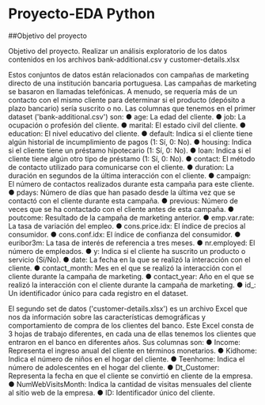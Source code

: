 # Proyecto-EDA Python
##Objetivo del proyecto

Objetivo del proyecto.
Realizar un análisis exploratorio de los datos contenidos en los archivos bank-additional.csv y customer-details.xlsx

Estos conjuntos de datos están relacionados con campañas de marketing directo de una institución bancaria portuguesa. Las campañas de marketing se basaron en llamadas telefónicas. A menudo, se requería más de un contacto con el mismo cliente para determinar si el producto (depósito a plazo bancario) sería suscrito o no. Las columnas que tenemos en el primer dataset ('bank-additional.csv') son:
●	age: La edad del cliente.
●	job: La ocupación o profesión del cliente.
●	marital: El estado civil del cliente.
●	education: El nivel educativo del cliente.
●	default: Indica si el cliente tiene algún historial de incumplimiento de pagos (1: Sí, 0: No).
●	housing: Indica si el cliente tiene un préstamo hipotecario (1: Sí, 0: No).
●	loan: Indica si el cliente tiene algún otro tipo de préstamo (1: Sí, 0: No).
●	contact: El método de contacto utilizado para comunicarse con el cliente.
●	duration: La duración en segundos de la última interacción con el cliente.
●	campaign: El número de contactos realizados durante esta campaña para este cliente.
●	pdays: Número de días que han pasado desde la última vez que se contactó con el cliente durante esta campaña.
●	previous: Número de veces que se ha contactado con el cliente antes de esta campaña.
●	poutcome: Resultado de la campaña de marketing anterior.
●	emp.var.rate: La tasa de variación del empleo.
●	cons.price.idx: El índice de precios al consumidor.
●	cons.conf.idx: El índice de confianza del consumidor.
●	euribor3m: La tasa de interés de referencia a tres meses.
●	nr.employed: El número de empleados.
●	y: Indica si el cliente ha suscrito un producto o servicio (Sí/No).
●	date: La fecha en la que se realizó la interacción con el cliente.
●	contact_month: Mes en el que se realizó la interacción con el cliente durante la campaña de marketing.
●	contact_year: Año en el que se realizó la interacción con el cliente durante la campaña de marketing.
●	id_: Un identificador único para cada registro en el dataset.


El segundo set de datos ('customer-details.xlsx') es un archivo Excel que nos da información sobre las características demográficas y comportamiento de compra de los clientes del banco. Este Excel consta de 3 hojas de trabajo diferentes, en cada una de ellas tenemos los clientes que entraron en el banco en diferentes años. Sus columnas son:
●	Income: Representa el ingreso anual del cliente en términos monetarios.
●	Kidhome: Indica el número de niños en el hogar del cliente.
●	Teenhome: Indica el número de adolescentes en el hogar del cliente.
●	Dt_Customer: Representa la fecha en que el cliente se convirtió en cliente de la empresa.
●	NumWebVisitsMonth: Indica la cantidad de visitas mensuales del cliente al sitio web de la empresa.
●	ID: Identificador único del cliente.

